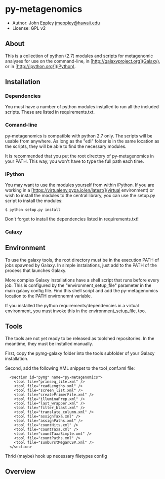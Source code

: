 py-metagenomics
===============

- Author: John Eppley <jmeppley@hawaii.edu>
- License: GPL v2

About
-----
This is a collection of python (2.7) modules and scripts for metagenomic analyses for use on the command-line, in [http://galaxyproject.org](Galaxy), or in [http://ipython.org/](iPython).

Installation
------------
### Dependencies ###
You must have a number of python modules installed to run all the included scripts. These are listed in requirements.txt. 

### Comand-line ###
py-metagenomics is compatible with python 2.7 only. The scripts will be usable from anywhere. As long as the "edl" folder is in the same location as the scripts, they will be able to find the necessary modules.

It is recommended that you put the root directory of py-metagenomics in your PATH. This way, you won't have to type the full path each time.

### iPython ###
You may want to use the modules yourself from within iPython. If you are working in a [https://virtualenv.pypa.io/en/latest/](virtual environment) or wish to install the modules to the central library, you can use the setup.py script to install the modules:

    $ python setup.py install

Don't forget to install the dependencies listed in requirements.txt!

### Galaxy ###
## Environment ##
To use the galaxy tools, the root directory must be in the execution PATH of jobs spawned by Galaxy. In simple instalations, just add to the PATH of the process that launches Galaxy. 

More complex Galaxy installations have a shell script that runs before every job. This is configured by the "environment_setup_file" parameter in the main galaxy config file. Find this shell script and add the py-metagenomics location to the PATH environemnt variable. 

If you installed the python requirements/dependencies in a virtual environment, you must invoke this in the environment_setup_file, too.

## Tools ##
The tools are not yet ready to be released as toolshed repositories. In the meantime, they must be installed manually. 

First, copy the pymg-galaxy folder into the tools subfolder of your Galaxy installation. 

Second, add the following XML snippet to the tool_conf.xml file:

```
  <section id="pymg" name="py-metagenomics">
    <tool file="prinseq_lite.xml" />
    <tool file="readLengths.xml" />
    <tool file="screen_list.xml" />
    <tool file="createPrimerFile.xml" />
    <tool file="illuminaPrep.xml" />
    <tool file="last_wrapper.xml" />
    <tool file="filter_blast.xml" />
    <tool file="translate_column.xml" />
    <tool file="assignTaxa.xml" />
    <tool file="assignPaths.xml" />
    <tool file="countHits.xml" />
    <tool file="countTaxa.xml" />
    <tool file="countTaxaSimple.xml" />
    <tool file="countPaths.xml" />
    <tool file="sunburstMeganCSV.xml" />
  </section>
```

Thrid (maybe) hook up necessary filetypes config



Overview
--------


